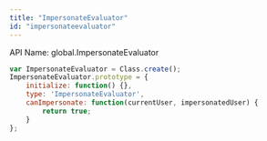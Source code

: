 ```yaml
---
title: "ImpersonateEvaluator"
id: "impersonateevaluator"
---
```


API Name: global.ImpersonateEvaluator

```js
var ImpersonateEvaluator = Class.create();
ImpersonateEvaluator.prototype = {
	initialize: function() {},
    type: 'ImpersonateEvaluator',
	canImpersonate: function(currentUser, impersonatedUser) {
		return true;
	}
};
```